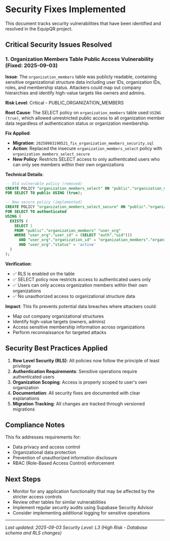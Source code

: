 # Security Fixes Implemented

This document tracks security vulnerabilities that have been identified and resolved in the EquipQR project.

## Critical Security Issues Resolved

### 1. Organization Members Table Public Access Vulnerability (Fixed: 2025-09-03)

**Issue**: The `organization_members` table was publicly readable, containing sensitive organizational structure data including user IDs, organization IDs, roles, and membership status. Attackers could map out company hierarchies and identify high-value targets like owners and admins.

**Risk Level**: Critical - PUBLIC_ORGANIZATION_MEMBERS

**Root Cause**: The SELECT policy on `organization_members` table used `USING (true)`, which allowed unrestricted public access to all organization member data regardless of authentication status or organization membership.

**Fix Applied**:
- **Migration**: `20250903190521_fix_organization_members_security.sql`
- **Action**: Replaced the insecure `organization_members_select` policy with `organization_members_select_secure`
- **New Policy**: Restricts SELECT access to only authenticated users who can only see members within their own organizations

**Technical Details**:
```sql
-- Old vulnerable policy (removed)
CREATE POLICY "organization_members_select" ON "public"."organization_members" 
FOR SELECT TO public USING (true);

-- New secure policy (implemented)
CREATE POLICY "organization_members_select_secure" ON "public"."organization_members" 
FOR SELECT TO authenticated
USING (
  EXISTS (
    SELECT 1 
    FROM "public"."organization_members" "user_org"
    WHERE "user_org"."user_id" = (SELECT "auth"."uid"())
      AND "user_org"."organization_id" = "organization_members"."organization_id"
      AND "user_org"."status" = 'active'
  )
);
```

**Verification**: 
- ✅ RLS is enabled on the table
- ✅ SELECT policy now restricts access to authenticated users only
- ✅ Users can only access organization members within their own organizations
- ✅ No unauthorized access to organizational structure data

**Impact**: This fix prevents potential data breaches where attackers could:
- Map out company organizational structures
- Identify high-value targets (owners, admins)
- Access sensitive membership information across organizations
- Perform reconnaissance for targeted attacks

## Security Best Practices Applied

1. **Row Level Security (RLS)**: All policies now follow the principle of least privilege
2. **Authentication Requirements**: Sensitive operations require authenticated users
3. **Organization Scoping**: Access is properly scoped to user's own organization
4. **Documentation**: All security fixes are documented with clear explanations
5. **Migration Tracking**: All changes are tracked through versioned migrations

## Compliance Notes

This fix addresses requirements for:
- Data privacy and access control
- Organizational data protection
- Prevention of unauthorized information disclosure
- RBAC (Role-Based Access Control) enforcement

## Next Steps

- Monitor for any application functionality that may be affected by the stricter access controls
- Review other tables for similar vulnerabilities
- Implement regular security audits using Supabase Security Advisor
- Consider implementing additional logging for sensitive operations

---

*Last updated: 2025-09-03*
*Security Level: L3 (High Risk - Database schema and RLS changes)*